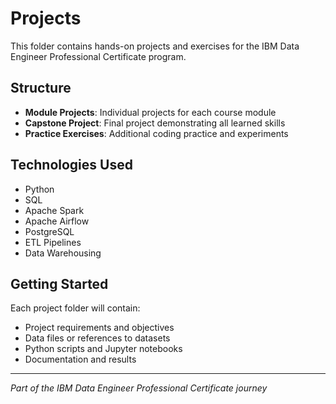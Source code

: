 # Projects

This folder contains hands-on projects and exercises for the IBM Data Engineer Professional Certificate program.

## Structure

- **Module Projects**: Individual projects for each course module
- **Capstone Project**: Final project demonstrating all learned skills
- **Practice Exercises**: Additional coding practice and experiments

## Technologies Used

- Python
- SQL
- Apache Spark
- Apache Airflow
- PostgreSQL
- ETL Pipelines
- Data Warehousing

## Getting Started

Each project folder will contain:
- Project requirements and objectives
- Data files or references to datasets
- Python scripts and Jupyter notebooks
- Documentation and results

---

*Part of the IBM Data Engineer Professional Certificate journey* 